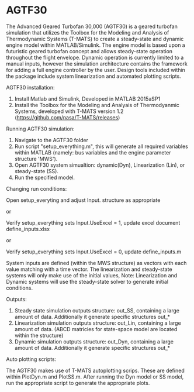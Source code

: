 # AGTF30

The Advanced Geared Turbofan 30,000 (AGTF30) is a geared turbofan 
simulation that utilizes the Toolbox for the Modeling and Analysis 
of Thermodynamic Systems (T-MATS) to create a steady-state and 
dynamic engine model within MATLAB/Simulink. The engine model is 
based upon a futuristic geared turbofan concept and allows steady-state 
operation throughout the flight envelope. Dynamic operation is 
currently limited to a manual inputs, however the simulation architecture 
contains the framework for adding a full engine controller by the user.
Design tools included within the package include system linearization and
automated plotting scripts.

AGTF30 installation:
1) Install Matlab and Simulink, Developed in MATLAB 2015aSP1
2) Install the Toolbox for the Modeling and Analyais of Thermodyanmic Systems,
developed with T-MATS version 1.2 (https://github.com/nasa/T-MATS/releases)

Running AGTF30 simulation:
1) Navigate to the AGTF30 folder
3) Run script "setup_everything.m",  this will generate all required variables within MATLAB 
(namely: bus variables and the engine parameter structure 'MWS'). 
4) Open AGTF30 system simualtion: dynamic(Dyn), Linearization (Lin), or steady-state (SS).
5) Run the specified model.

Changing run conditions:

Open setup_everyting and adjust Input.  structure as appropriate

or

Verify setup_everything sets Input.UseExcel = 1, update excel document define_inputs.xlsx

or

Verify setup_everything sets Input.UseExcel = 0, update define_inputs.m

System inputs are defined (within the MWS structure) as vectors with each value matching with a time vector.
The linearization and steady-state systems will only make use of the initial values, 
Note: Linearization and Dynamic systems will use the steady-state solver to generate initial conditions.

Outputs:
1) Steady state simulation outputs structure: out_SS, containing a large amount of data. Additionally it generate specific structures out_*
2) Linearization simulation outputs structure: out_Lin, containing a large amount of data. (ABCD matricies for state-space model are located within the structure)
3) Dynamic simulation outputs structure: out_Dyn, containing a large amount of data. Additionally it generate specific structures out_*

Auto plotting scripts:

The AGTF30 makes use of T-MATS autoplotting scrips. These are defined within PlotDyn.m and PlotSS.m.
After running the Dyn model or SS model, run the appropriate script to generate the appropriate plots.